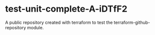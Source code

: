 # test-unit-complete-A-iDTfF2
A public repository created with terraform to test the terraform-github-repository module.
